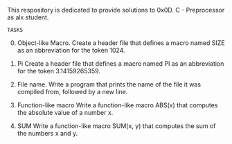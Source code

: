 This respository is dedicated to provide solutions to 0x0D. C - Preprocessor as alx student.

	TASKS

0. Object-like Macro.
    Create a header file that defines a macro named SIZE as an abbreviation for the token 1024.

1. Pi
    Create a header file that defines a macro named PI as an abbreviation for the token 3.14159265359.

2. File name.
    Write a program that prints the name of the file it was compiled from, followed by a new line.

3. Function-like macro
    Write a function-like macro ABS(x) that computes the absolute value of a number x.

4. SUM
    Write a function-like macro SUM(x, y) that computes the sum of the numbers x and y.
